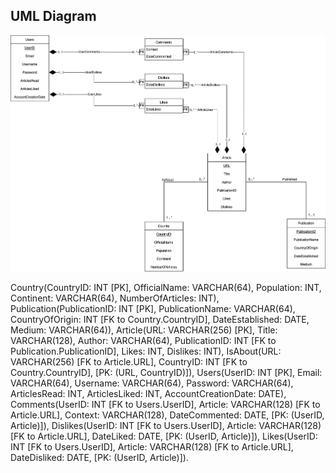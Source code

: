 ## UML Diagram
![alt text](https://github.com/cs411-alawini/fa22-cs411-Q-team006-Cowbuddy/blob/main/doc/UML.png)

Country(CountryID: INT [PK], OfficialName: VARCHAR(64), Population: INT, Continent: VARCHAR(64), NumberOfArticles: INT),
Publication(PublicationID: INT [PK], PublicationName: VARCHAR(64), CountryOfOrigin: INT [FK to Country.CountryID], DateEstablished: DATE, Medium: VARCHAR(64)),
Article(URL: VARCHAR(256) [PK], Title: VARCHAR(128), Author: VARCHAR(64), PublicationID: INT [FK to Publication.PublicationID], Likes: INT, Dislikes: INT),
IsAbout(URL: VARCHAR(256) [FK to Article.URL], CountryID: INT [FK to Country.CountryID], [PK: (URL, CountryID)]),
Users(UserID: INT [PK], Email: VARCHAR(64), Username: VARCHAR(64), Password: VARCHAR(64), ArticlesRead: INT, ArticlesLiked: INT, AccountCreationDate: DATE),
Comments(UserID: INT [FK to Users.UserID], Article: VARCHAR(128) [FK to Article.URL], Context: VARCHAR(128), DateCommented: DATE, [PK: (UserID, Article)]),
Dislikes(UserID: INT [FK to Users.UserID], Article: VARCHAR(128) [FK to Article.URL], DateLiked: DATE, [PK: (UserID, Article)]),
Likes(UserID: INT [FK to Users.UserID], Article: VARCHAR(128) [FK to Article.URL], DateDisliked: DATE, [PK: (UserID, Article)]).
